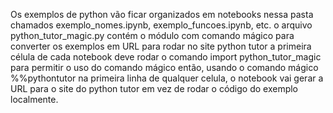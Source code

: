 Os exemplos de python vão ficar organizados em notebooks nessa pasta chamados exemplo_nomes.ipynb, exemplo_funcoes.ipynb, etc.
o arquivo python_tutor_magic.py contém o módulo com comando mágico para converter os exemplos em URL para rodar no site python tutor
a primeira célula de cada notebook deve rodar o comando import python_tutor_magic para permitir o uso do comando mágico
então, usando o comando mágico %%pythontutor na primeira linha de qualquer celula,
o notebook vai gerar a URL para o site do python tutor em vez de rodar o código do exemplo localmente.
